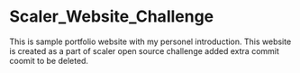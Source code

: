 # Scaler_Website_Challenge
This is sample portfolio website with my personel introduction.
This website is created as a part of scaler open source challenge 
added extra commit coomit to be deleted.
